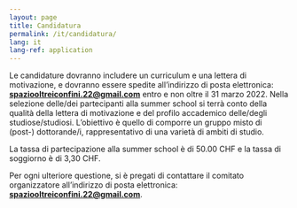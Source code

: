 ```yaml
---
layout: page
title: Candidatura
permalink: /it/candidatura/
lang: it
lang-ref: application
---
```


Le candidature dovranno includere un curriculum e una lettera di motivazione, e dovranno essere spedite all’indirizzo di posta elettronica: **spaziooltreiconfini.22@gmail.com** entro e non oltre il 31 marzo 2022. Nella selezione delle/dei partecipanti alla summer school si terrà conto della qualità della lettera di motivazione e del profilo accademico delle/degli studiose/studiosi. L’obiettivo è quello di comporre un gruppo misto di (post-) dottorande/i, rappresentativo di una varietà di ambiti di studio. 

La tassa di partecipazione alla summer school è di 50.00 CHF e la tassa di soggiorno è di 3,30 CHF.

Per ogni ulteriore questione, si è pregati di contattare il comitato organizzatore  all’indirizzo di posta elettronica: **spaziooltreiconfini.22@gmail.com**.
